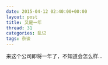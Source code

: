 ```yaml
---
date: 2015-04-12 02:40:00+00:00
layout: post
title: 又是一年
thread: 31
categories: 乱记
tags: 杂谈
---
```


来这个公司即将一年了，不知道会怎么样...
